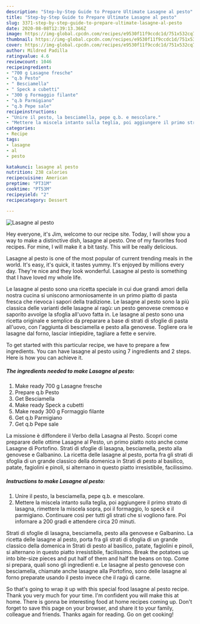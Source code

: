 ```yaml
---
description: "Step-by-Step Guide to Prepare Ultimate Lasagne al pesto"
title: "Step-by-Step Guide to Prepare Ultimate Lasagne al pesto"
slug: 3371-step-by-step-guide-to-prepare-ultimate-lasagne-al-pesto
date: 2020-08-08T12:39:13.366Z
image: https://img-global.cpcdn.com/recipes/e9530f11f9ccdc1d/751x532cq70/lasagne-al-pesto-recipe-main-photo.jpg
thumbnail: https://img-global.cpcdn.com/recipes/e9530f11f9ccdc1d/751x532cq70/lasagne-al-pesto-recipe-main-photo.jpg
cover: https://img-global.cpcdn.com/recipes/e9530f11f9ccdc1d/751x532cq70/lasagne-al-pesto-recipe-main-photo.jpg
author: Mildred Padilla
ratingvalue: 4.6
reviewcount: 1046
recipeingredient:
- "700 g Lasagne fresche"
- "q.b Pesto"
- " Besciamella"
- " Speck a cubetti"
- "300 g Formaggio filante"
- "q.b Parmigiano"
- "q.b Pepe sale"
recipeinstructions:
- "Unire il pesto, la besciamella, pepe q.b. e mescolare."
- "Mettere la miscela intanto sulla teglia, poi aggiungere il primo strato di lasagna, rimettere la miscela sopra, poi il formaggio, lo speck e il parmigiano. Continuare così per tutti gli strati che si vogliono fare. Poi infornare a 200 gradi e attendere circa 20 minuti."
categories:
- Recipe
tags:
- lasagne
- al
- pesto

katakunci: lasagne al pesto 
nutrition: 238 calories
recipecuisine: American
preptime: "PT31M"
cooktime: "PT53M"
recipeyield: "2"
recipecategory: Dessert

---
```



![Lasagne al pesto](https://img-global.cpcdn.com/recipes/e9530f11f9ccdc1d/751x532cq70/lasagne-al-pesto-recipe-main-photo.jpg)

Hey everyone, it's Jim, welcome to our recipe site. Today, I will show you a way to make a distinctive dish, lasagne al pesto. One of my favorites food recipes. For mine, I will make it a bit tasty. This will be really delicious.

Lasagne al pesto is one of the most popular of current trending meals in the world. It's easy, it's quick, it tastes yummy. It's enjoyed by millions every day. They're nice and they look wonderful. Lasagne al pesto is something that I have loved my whole life.

Le lasagne al pesto sono una ricetta speciale in cui due grandi amori della nostra cucina si uniscono armoniosamente in un primo piatto di pasta fresca che rievoca i sapori della tradizione. Le lasagne al pesto sono la più classica delle varianti delle lasagne al ragù: un pesto genovese cremoso e saporito avvolge la sfoglia all&#39;uovo fatta in. Le lasagne al pesto sono una ricetta originale e semplice da preparare a base di strati di sfoglie di pasta all&#39;uovo, con l&#39;aggiunta di besciamella e pesto alla genovese. Togliere ora le lasagne dal forno, lasciar intiepidire, tagliare a fette e servire.


To get started with this particular recipe, we have to prepare a few ingredients. You can have lasagne al pesto using 7 ingredients and 2 steps. Here is how you can achieve it.

<!--inarticleads1-->

##### The ingredients needed to make Lasagne al pesto:

1. Make ready 700 g Lasagne fresche
1. Prepare q.b Pesto
1. Get  Besciamella
1. Make ready  Speck a cubetti
1. Make ready 300 g Formaggio filante
1. Get q.b Parmigiano
1. Get q.b Pepe sale


La missione è diffondere il Verbo della Lasagna al Pesto. Scopri come preparare delle ottime Lasagne al Pesto, un primo piatto noto anche come Lasagne di Portofino. Strati di sfoglie di lasagna, besciamella, pesto alla genovese e Galbanino. La ricetta delle lasagne al pesto, porta fra gli strati di sfoglia di un grande classico della domenica in Strati di pesto al basilico, patate, fagiolini e pinoli, si alternano in questo piatto irresistibile, facilissimo. 

<!--inarticleads2-->

##### Instructions to make Lasagne al pesto:

1. Unire il pesto, la besciamella, pepe q.b. e mescolare.
1. Mettere la miscela intanto sulla teglia, poi aggiungere il primo strato di lasagna, rimettere la miscela sopra, poi il formaggio, lo speck e il parmigiano. Continuare così per tutti gli strati che si vogliono fare. Poi infornare a 200 gradi e attendere circa 20 minuti.


Strati di sfoglie di lasagna, besciamella, pesto alla genovese e Galbanino. La ricetta delle lasagne al pesto, porta fra gli strati di sfoglia di un grande classico della domenica in Strati di pesto al basilico, patate, fagiolini e pinoli, si alternano in questo piatto irresistibile, facilissimo. Break the potatoes up into bite-size pieces and put half of them and half the beans on top. Come si prepara, quali sono gli ingredienti e. Le lasagne al pesto genovese con besciamella, chiamate anche lasagne alla Portofino, sono delle lasagne al forno preparate usando il pesto invece che il ragù di carne. 

So that's going to wrap it up with this special food lasagne al pesto recipe. Thank you very much for your time. I'm confident you will make this at home. There is gonna be interesting food at home recipes coming up. Don't forget to save this page on your browser, and share it to your family, colleague and friends. Thanks again for reading. Go on get cooking!

